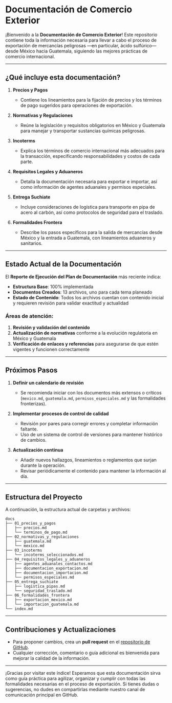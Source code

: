 # Documentación de Comercio Exterior

¡Bienvenido a la **Documentación de Comercio Exterior**! Este repositorio contiene toda la información necesaria para llevar a cabo el proceso de exportación de mercancías peligrosas —en particular, ácido sulfúrico— desde México hacia Guatemala, siguiendo las mejores prácticas de comercio internacional.

---

## ¿Qué incluye esta documentación?

1. **Precios y Pagos**

   - Contiene los lineamientos para la fijación de precios y los términos de pago sugeridos para operaciones de exportación.

2. **Normativas y Regulaciones**

   - Reúne la legislación y requisitos obligatorios en México y Guatemala para manejar y transportar sustancias químicas peligrosas.

3. **Incoterms**

   - Explica los términos de comercio internacional más adecuados para la transacción, especificando responsabilidades y costos de cada parte.

4. **Requisitos Legales y Aduaneros**

   - Detalla la documentación necesaria para exportar e importar, así como información de agentes aduanales y permisos especiales.

5. **Entrega Suchiate**

   - Incluye consideraciones de logística para transporte en pipa de acero al carbón, así como protocolos de seguridad para el traslado.

6. **Formalidades Frontera**
   - Describe los pasos específicos para la salida de mercancías desde México y la entrada a Guatemala, con lineamientos aduaneros y sanitarios.

---

## Estado Actual de la Documentación

El **Reporte de Ejecución del Plan de Documentación** más reciente indica:

- **Estructura Base**: 100% implementada
- **Documentos Creados**: 13 archivos, uno para cada tema planeado
- **Estado de Contenido**: Todos los archivos cuentan con contenido inicial y requieren revisión para validar exactitud y actualidad

### Áreas de atención:

1. **Revisión y validación del contenido**
2. **Actualización de normativas** conforme a la evolución regulatoria en México y Guatemala
3. **Verificación de enlaces y referencias** para asegurarse de que estén vigentes y funcionen correctamente

---

## Próximos Pasos

1. **Definir un calendario de revisión**

   - Se recomienda iniciar con los documentos más extensos o críticos (`mexico.md`, `guatemala.md`, `permisos_especiales.md` y las formalidades fronterizas).

2. **Implementar procesos de control de calidad**

   - Revisión por pares para corregir errores y completar información faltante.
   - Uso de un sistema de control de versiones para mantener histórico de cambios.

3. **Actualización continua**
   - Añadir nuevos hallazgos, lineamientos o reglamentos que surjan durante la operación.
   - Revisar periódicamente el contenido para mantener la información al día.

---

## Estructura del Proyecto

A continuación, la estructura actual de carpetas y archivos:

```plaintext
docs
├── 01_precios_y_pagos
│   ├── precios.md
│   └── terminos_de_pago.md
├── 02_normativas_y_regulaciones
│   ├── guatemala.md
│   └── mexico.md
├── 03_incoterms
│   └── incoterms_seleccionados.md
├── 04_requisitos_legales_y_aduaneros
│   ├── agentes_aduanales_contactos.md
│   ├── documentacion_exportacion.md
│   ├── documentacion_importacion.md
│   └── permisos_especiales.md
├── 05_entrega_suchiate
│   ├── logistica_pipas.md
│   └── seguridad_traslado.md
├── 06_formalidades_frontera
│   ├── exportacion_mexico.md
│   └── importacion_guatemala.md
└── index.md
```

---

## Contribuciones y Actualizaciones

- Para proponer cambios, crea un **pull request** en el [repositorio de GitHub](https://github.com/neestoralvz/comercio_exterior).
- Cualquier corrección, comentario o guía adicional es bienvenida para mejorar la calidad de la información.

---

¡Gracias por visitar este índice! Esperamos que esta documentación sirva como guía práctica para agilizar, organizar y cumplir con todas las formalidades necesarias en el proceso de exportación. Si tienes dudas o sugerencias, no dudes en compartirlas mediante nuestro canal de comunicación principal en GitHub.

